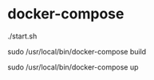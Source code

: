 # docker-compose

./start.sh <nombre de maquina>

sudo /usr/local/bin/docker-compose build

sudo /usr/local/bin/docker-compose up
